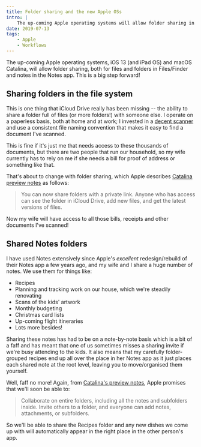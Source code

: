 ```yaml
---
title: Folder sharing and the new Apple OSs
intro: |
    The up-coming Apple operating systems will allow folder sharing in both Files/Finder and the Notes app. This is a big step forward!
date: 2019-07-13
tags:
    - Apple
    - Workflows
---
```


The up-coming Apple operating systems, iOS 13 (and iPad OS) and macOS Catalina, will allow folder sharing, both for files and folders in Files/Finder and notes in the Notes app. This is a big step forward!


## Sharing folders in the file system

This is one thing that iCloud Drive really has been missing -- the ability to share a folder full of files (or more folders!) with someone else. I operate on a paperless basis, both at home and at work; I invested in a [decent scanner](https://www.scansnapit.com/products/scansnap-s1300i/) and use a consistent file naming convention that makes it easy to find a document I've scanned.

This is fine if it's just me that needs access to these thousands of documents, but there are two people that run our household, so my wife currently has to rely on me if she needs a bill for proof of address or something like that.

That's about to change with folder sharing, which Apple describes [Catalina preview notes](https://www.apple.com/macos/catalina-preview/features/) as follows:

> You can now share folders with a private link. Anyone who has access can see the folder in iCloud Drive, add new files, and get the latest versions of files.

Now my wife will have access to all those bills, receipts and other documents I've scanned!


## Shared Notes folders

I have used Notes extensively since Apple's *excellent* redesign/rebuild of their Notes app a few years ago, and my wife and I share a huge number of notes. We use them for things like:

- Recipes
- Planning and tracking work on our house, which we're steadily renovating
- Scans of the kids' artwork
- Monthly budgeting
- Christmas card lists
- Up-coming flight itineraries
- Lots more besides!

Sharing these notes has had to be on a note-by-note basis which is a bit of a faff and has meant that one of us sometimes misses a sharing invite if we're busy attending to the kids. It also means that my carefully folder-grouped recipes end up all over the place in her Notes app as it just places each shared note at the root level, leaving you to move/organised them yourself.

Well, faff no more! Again, from [Catalina's preview notes](https://www.apple.com/macos/catalina-preview/features/), Apple promises that we'll soon be able to:

> Collaborate on entire folders, including all the notes and subfolders inside. Invite others to a folder, and everyone can add notes, attachments, or subfolders.

So we'll be able to share the Recipes folder and any new dishes we come up with will automatically appear in the right place in the other person's app.
